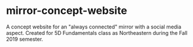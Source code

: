 # mirror-concept-website
A concept website for an "always connected" mirror with a social media aspect. Created for 5D Fundamentals class as Northeastern during the Fall 2019 semester.
